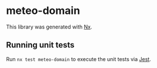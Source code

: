 # meteo-domain

This library was generated with [Nx](https://nx.dev).

## Running unit tests

Run `nx test meteo-domain` to execute the unit tests via [Jest](https://jestjs.io).
